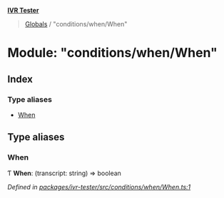 **[IVR Tester](../README.md)**

> [Globals](../README.md) / "conditions/when/When"

# Module: "conditions/when/When"

## Index

### Type aliases

* [When](_conditions_when_when_.md#when)

## Type aliases

### When

Ƭ  **When**: (transcript: string) => boolean

*Defined in [packages/ivr-tester/src/conditions/when/When.ts:1](https://github.com/SketchingDev/ivr-tester/blob/8c13d10/packages/ivr-tester/src/conditions/when/When.ts#L1)*
